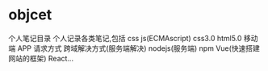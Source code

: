 # objcet
个人笔记目录
个人记录各类笔记,包括 css  js(ECMAscript)  css3.0 html5.0 移动端 APP 请求方式 跨域解决方式(服务端解决) nodejs(服务端) npm Vue(快速搭建网站的框架)
React...
